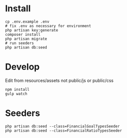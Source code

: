 # Install

    cp .env.example .env
    # fix .env as necessary for environment
    php artisan key:generate
    composer install
    php artisan migrate
    # run seeders
    php artisan db:seed

# Develop

Edit from resources/assets not public/js or public/css

    npm install
    gulp watch

# Seeders

    php artisan db:seed --class=FinancialGoalTypesSeeder
    php artisan db:seed --class=FinancialRatioTypesSeeder
